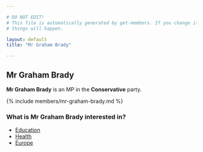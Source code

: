 ```yaml
---

# DO NOT EDIT!
# This file is automatically generated by get-members. If you change it, bad
# things will happen.

layout: default
title: "Mr Graham Brady"

---
```


## Mr Graham Brady

**Mr Graham Brady** is an MP in the **Conservative** party.

{% include members/mr-graham-brady.md %}

### What is Mr Graham Brady interested in?


* [Education](/interests/education.html)
* [Health](/interests/health.html)
* [Europe](/interests/europe.html)

